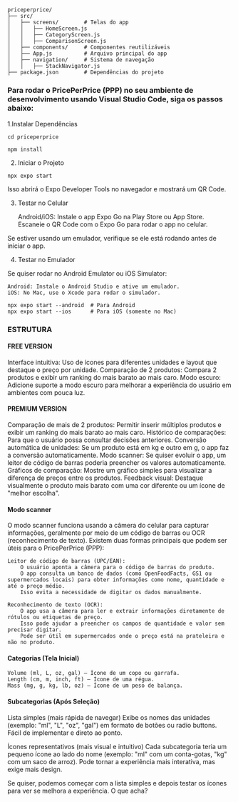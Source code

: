 ## 

```
priceperprice/
├── src/
│   ├── screens/        # Telas do app
│   │   ├── HomeScreen.js
│   │   ├── CategoryScreen.js
│   │   ├── ComparisonScreen.js
│   ├── components/     # Componentes reutilizáveis
│   ├── App.js          # Arquivo principal do app
│   ├── navigation/     # Sistema de navegação
│   │   ├── StackNavigator.js
├── package.json        # Dependências do projeto
```

### Para rodar o PricePerPrice (PPP) no seu ambiente de desenvolvimento usando Visual Studio Code, siga os passos abaixo:


1.Instalar Dependências

```
cd priceperprice
```

```
npm install
```

2. Iniciar o Projeto
```
npx expo start
```
Isso abrirá o Expo Developer Tools no navegador e mostrará um QR Code.


3. Testar no Celular

    Android/iOS: Instale o app Expo Go na Play Store ou App Store.
    Escaneie o QR Code com o Expo Go para rodar o app no celular.

Se estiver usando um emulador, verifique se ele está rodando antes de iniciar o app.

4. Testar no Emulador

Se quiser rodar no Android Emulator ou iOS Simulator:

    Android: Instale o Android Studio e ative um emulador.
    iOS: No Mac, use o Xcode para rodar o simulador.
```
npx expo start --android  # Para Android
npx expo start --ios      # Para iOS (somente no Mac)
```


### ESTRUTURA  

#### FREE VERSION
Interface intuitiva: Uso de ícones para diferentes unidades e layout que destaque o preço por unidade.
Comparação de 2 produtos: Compara 2 produtos e exibir um ranking do mais barato ao mais caro.
Modo escuro: Adicione suporte a modo escuro para melhorar a experiência do usuário em ambientes com pouca luz.

#### PREMIUM VERSION
Comparação de mais de 2 produtos: Permitir inserir múltiplos produtos e exibir um ranking do mais barato ao mais caro.
Histórico de comparações: Para que o usuário possa consultar decisões anteriores.
Conversão automática de unidades: Se um produto está em kg e outro em g, o app faz a conversão automaticamente.
Modo scanner: Se quiser evoluir o app, um leitor de código de barras poderia preencher os valores automaticamente.
Gráficos de comparação: Mostre um gráfico simples para visualizar a diferença de preços entre os produtos.
Feedback visual: Destaque visualmente o produto mais barato com uma cor diferente ou um ícone de "melhor escolha".




#### Modo scanner
O modo scanner funciona usando a câmera do celular para capturar informações, geralmente por meio de um código de barras ou OCR (reconhecimento de texto). Existem duas formas principais que podem ser úteis para o PricePerPrice (PPP):

    Leitor de código de barras (UPC/EAN):
        O usuário aponta a câmera para o código de barras do produto.
        O app consulta um banco de dados (como OpenFoodFacts, GS1 ou supermercados locais) para obter informações como nome, quantidade e até o preço médio.
        Isso evita a necessidade de digitar os dados manualmente.

    Reconhecimento de texto (OCR):
        O app usa a câmera para ler e extrair informações diretamente de rótulos ou etiquetas de preço.
        Isso pode ajudar a preencher os campos de quantidade e valor sem precisar digitar.
        Pode ser útil em supermercados onde o preço está na prateleira e não no produto.


#### Categorias (Tela Inicial)

    Volume (ml, L, oz, gal) – Ícone de um copo ou garrafa.
    Length (cm, m, inch, ft) – Ícone de uma régua.
    Mass (mg, g, kg, lb, oz) – Ícone de um peso de balança.

#### Subcategorias (Após Seleção)


Lista simples (mais rápida de navegar)
        Exibe os nomes das unidades (exemplo: "ml", "L", "oz", "gal") em formato de botões ou radio buttons.
        Fácil de implementar e direto ao ponto.


Ícones representativos (mais visual e intuitivo)
        Cada subcategoria teria um pequeno ícone ao lado do nome (exemplo: "ml" com um conta-gotas, "kg" com um saco de arroz).
        Pode tornar a experiência mais interativa, mas exige mais design.

Se quiser, podemos começar com a lista simples e depois testar os ícones para ver se melhora a experiência. O que acha?
